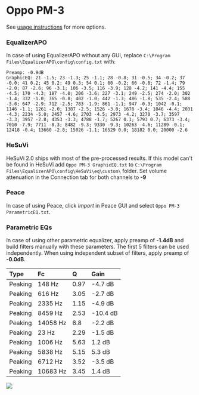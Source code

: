 # Oppo PM-3
See [usage instructions](https://github.com/jaakkopasanen/AutoEq#usage) for more options.

### EqualizerAPO
In case of using EqualizerAPO without any GUI, replace `C:\Program Files\EqualizerAPO\config\config.txt`
with:
```
Preamp: -0.9dB
GraphicEQ: 21 -1.5; 23 -1.3; 25 -1.1; 28 -0.8; 31 -0.5; 34 -0.2; 37 -0.0; 41 0.2; 45 0.2; 49 0.3; 54 0.1; 60 -0.2; 66 -0.8; 72 -1.4; 79 -2.0; 87 -2.6; 96 -3.1; 106 -3.5; 116 -3.9; 128 -4.2; 141 -4.4; 155 -4.5; 170 -4.3; 187 -4.0; 206 -3.6; 227 -3.1; 249 -2.5; 274 -2.0; 302 -1.4; 332 -1.0; 365 -0.8; 402 -1.0; 442 -1.3; 486 -1.8; 535 -2.4; 588 -3.0; 647 -2.9; 712 -2.5; 783 -1.9; 861 -1.1; 947 -0.3; 1042 -0.1; 1146 -1.1; 1261 -2.0; 1387 -2.5; 1526 -3.0; 1678 -3.4; 1846 -4.4; 2031 -4.3; 2234 -5.0; 2457 -4.6; 2703 -4.5; 2973 -4.2; 3270 -3.7; 3597 -3.3; 3957 -2.8; 4353 -3.3; 4788 -1.7; 5267 0.1; 5793 0.7; 6373 -3.4; 7010 -7.9; 7711 -8.3; 8482 -9.3; 9330 -9.3; 10263 -4.6; 11289 -0.1; 12418 -0.4; 13660 -2.8; 15026 -1.1; 16529 0.0; 18182 0.0; 20000 -2.6
```

### HeSuVi
HeSuVi 2.0 ships with most of the pre-processed results. If this model can't be found in HeSuVi add
`Oppo PM-3 GraphicEQ.txt` to `C:\Program Files\EqualizerAPO\config\HeSuVi\eq\custom\` folder.
Set volume attenuation in the Connection tab for both channels to **-9**

### Peace
In case of using Peace, click *Import* in Peace GUI and select `Oppo PM-3 ParametricEQ.txt`.

### Parametric EQs
In case of using other parametric equalizer, apply preamp of **-1.4dB** and build filters manually
with these parameters. The first 5 filters can be used independently.
When using independent subset of filters, apply preamp of **-0.0dB**.

| Type    | Fc       |    Q | Gain     |
|:--------|:---------|:-----|:---------|
| Peaking | 148 Hz   | 0.97 | -4.7 dB  |
| Peaking | 616 Hz   | 3.05 | -2.7 dB  |
| Peaking | 2335 Hz  | 1.15 | -4.9 dB  |
| Peaking | 8459 Hz  | 2.53 | -10.4 dB |
| Peaking | 14058 Hz | 6.8  | -2.2 dB  |
| Peaking | 23 Hz    | 2.29 | -1.5 dB  |
| Peaking | 1006 Hz  | 5.63 | 1.2 dB   |
| Peaking | 5838 Hz  | 5.15 | 5.3 dB   |
| Peaking | 6712 Hz  | 3.52 | -3.5 dB  |
| Peaking | 10683 Hz | 3.45 | 1.4 dB   |

![](https://raw.githubusercontent.com/jaakkopasanen/AutoEq/master/results/rtings/avg/Oppo%20PM-3/Oppo%20PM-3.png)